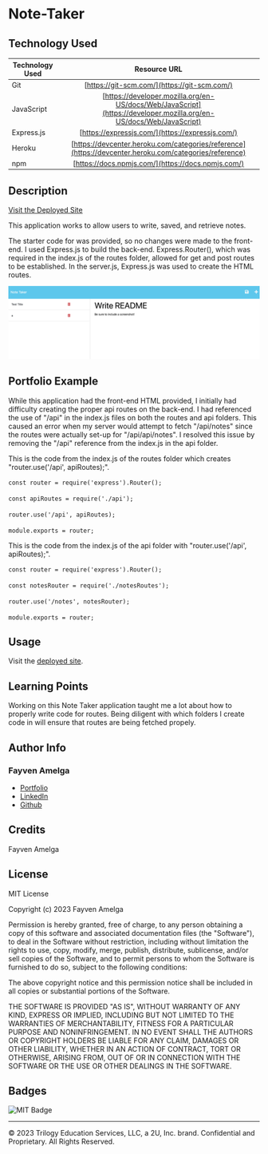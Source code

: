 # Note-Taker

## Technology Used 

| Technology Used         | Resource URL           | 
| ------------- |:-------------:| 
|  Git | [https://git-scm.com/](https://git-scm.com/)     |    
| JavaScript    | [https://developer.mozilla.org/en-US/docs/Web/JavaScript](https://developer.mozilla.org/en-US/docs/Web/JavaScript) | 
| Express.js   | [https://expressjs.com/](https://expressjs.com/) |
| Heroku    | [https://devcenter.heroku.com/categories/reference](https://devcenter.heroku.com/categories/reference) |
| npm    | [https://docs.npmjs.com/](https://docs.npmjs.com/) | 

## Description 
[Visit the Deployed Site](https://fa-notetaker.herokuapp.com/)

This application works to allow users to write, saved, and retrieve notes. 

The starter code for was provided, so no changes were made to the front-end. I used Express.js to build the back-end. Express.Router(), which was required in the index.js of the routes folder, allowed for get and post routes to be established. In the server.js, Express.js was used to create the HTML routes.


![Notes Page](/public/assets/images/Notes.png)

## Portfolio Example

While this application had the front-end HTML provided, I initially had difficulty creating the proper api routes on the back-end. I had referenced the use of "/api" in the index.js files on both the routes and api folders. This caused an error when my server would attempt to fetch "/api/notes" since the routes were actually set-up for "/api/api/notes". I resolved this issue by removing the "/api" reference from the index.js in the api folder.


This is the code from the index.js of the routes folder which creates "router.use('/api', apiRoutes);".

```
const router = require('express').Router();

const apiRoutes = require('./api');

router.use('/api', apiRoutes);

module.exports = router;

```

This is the code from the index.js of the api folder with "router.use('/api', apiRoutes);".

```
const router = require('express').Router();

const notesRouter = require('./notesRoutes');

router.use('/notes', notesRouter);

module.exports = router;

```


## Usage 

Visit the [deployed site](https://fa-notetaker.herokuapp.com/).

## Learning Points 

Working on this Note Taker application taught me a lot about how to properly write code for routes. Being diligent with which folders I create code in will ensure that routes are being fetched propely.


## Author Info

### Fayven Amelga 


* [Portfolio](https://famelga.github.io/Portfolio/)
* [LinkedIn](https://www.linkedin.com/in/fayven-amelga-b09b17b6/)
* [Github](https://github.com/famelga)



## Credits

Fayven Amelga




## License

MIT License

Copyright (c) 2023 Fayven Amelga

Permission is hereby granted, free of charge, to any person obtaining a copy
of this software and associated documentation files (the "Software"), to deal
in the Software without restriction, including without limitation the rights
to use, copy, modify, merge, publish, distribute, sublicense, and/or sell
copies of the Software, and to permit persons to whom the Software is
furnished to do so, subject to the following conditions:

The above copyright notice and this permission notice shall be included in all
copies or substantial portions of the Software.

THE SOFTWARE IS PROVIDED "AS IS", WITHOUT WARRANTY OF ANY KIND, EXPRESS OR
IMPLIED, INCLUDING BUT NOT LIMITED TO THE WARRANTIES OF MERCHANTABILITY,
FITNESS FOR A PARTICULAR PURPOSE AND NONINFRINGEMENT. IN NO EVENT SHALL THE
AUTHORS OR COPYRIGHT HOLDERS BE LIABLE FOR ANY CLAIM, DAMAGES OR OTHER
LIABILITY, WHETHER IN AN ACTION OF CONTRACT, TORT OR OTHERWISE, ARISING FROM,
OUT OF OR IN CONNECTION WITH THE SOFTWARE OR THE USE OR OTHER DEALINGS IN THE
SOFTWARE.

## Badges

![MIT Badge](https://img.shields.io/badge/license-MIT-blue)

---

© 2023 Trilogy Education Services, LLC, a 2U, Inc. brand. Confidential and Proprietary. All Rights Reserved.